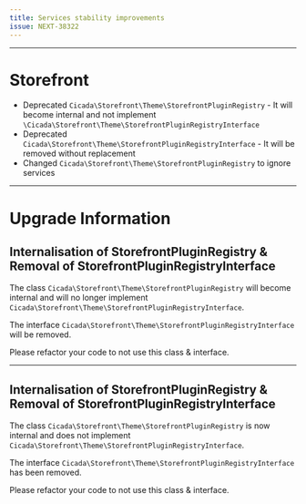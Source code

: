 ```yaml
---
title: Services stability improvements
issue: NEXT-38322
---
```

___
# Storefront
* Deprecated `Cicada\Storefront\Theme\StorefrontPluginRegistry` - It will become internal and not implement `\Cicada\Storefront\Theme\StorefrontPluginRegistryInterface`
* Deprecated `Cicada\Storefront\Theme\StorefrontPluginRegistryInterface` - It will be removed without replacement
* Changed `Cicada\Storefront\Theme\StorefrontPluginRegistry` to ignore services
___
# Upgrade Information
## Internalisation of StorefrontPluginRegistry & Removal of StorefrontPluginRegistryInterface

The class `Cicada\Storefront\Theme\StorefrontPluginRegistry` will become internal and will no longer implement `Cicada\Storefront\Theme\StorefrontPluginRegistryInterface`.

The interface `Cicada\Storefront\Theme\StorefrontPluginRegistryInterface` will be removed.

Please refactor your code to not use this class & interface.
___
## Internalisation of StorefrontPluginRegistry & Removal of StorefrontPluginRegistryInterface

The class `Cicada\Storefront\Theme\StorefrontPluginRegistry` is now internal and does not implement `Cicada\Storefront\Theme\StorefrontPluginRegistryInterface`.

The interface `Cicada\Storefront\Theme\StorefrontPluginRegistryInterface` has been removed.

Please refactor your code to not use this class & interface.
